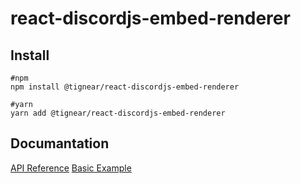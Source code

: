 # react-discordjs-embed-renderer
## Install
```
#npm
npm install @tignear/react-discordjs-embed-renderer

#yarn
yarn add @tignear/react-discordjs-embed-renderer
```
## Documantation
[API Reference](https://tignear.github.io/react-discordjs-embed-renderer/)
[Basic Example](https://github.com/tignear/react-discordjs-embed-renderer/blob/main/src/examples/basic.tsx)